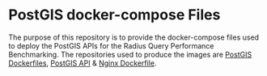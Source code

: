 # PostGIS docker-compose Files

The purpose of this repository is to provide the docker-compose files used to deploy the PostGIS APIs for the Radius Query Performance Benchmarking. The repositories used to produce the images are [PostGIS Dockerfiles](https://github.com/Radius-Query-Performance-Benchmarking/PostGIS_Dockerfiles), [PostGIS API](https://github.com/Radius-Query-Performance-Benchmarking/PostGIS_API) & [Nginx Dockerfile](https://github.com/Radius-Query-Performance-Benchmarking/Nginx_Dockerfile).
